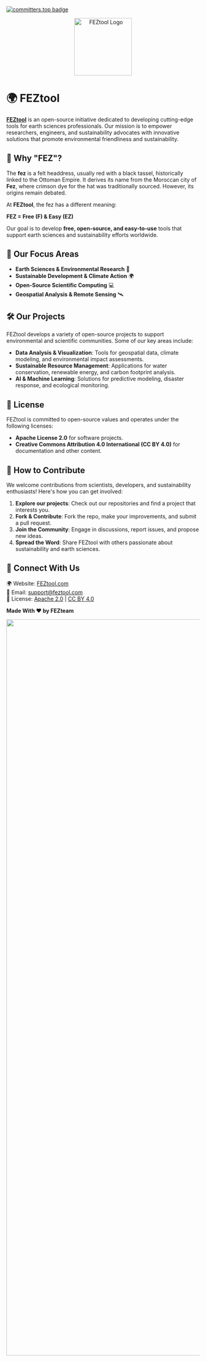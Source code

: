 [![committers.top badge](https://org-badge.committers.top/iran/FEZtool-team.svg)](https://org-badge.committers.top/iran/FEZtool-team)

<p align="center">
  <picture>
    <source srcset="https://github.com/user-attachments/assets/f993166f-e401-4c86-b422-67bec36bf762" media="(prefers-color-scheme: dark)">
    <img src="https://github.com/user-attachments/assets/dd65e3f9-2fb4-4a45-bdbf-19d9f8e793c6" alt="FEZtool Logo" width="150">
  </picture>
</p>

# 🌍 FEZtool  

[**FEZtool**](https://feztool.com/) is an open-source initiative dedicated to developing cutting-edge tools for earth sciences professionals. Our mission is to empower researchers, engineers, and sustainability advocates with innovative solutions that promote environmental friendliness and sustainability.  

## 🎩 Why "FEZ"?  

The **fez** is a felt headdress, usually red with a black tassel, historically linked to the Ottoman Empire. It derives its name from the Moroccan city of **Fez**, where crimson dye for the hat was traditionally sourced. However, its origins remain debated.  

At **FEZtool**, the fez has a different meaning:  

**FEZ = Free (F) & Easy (EZ)**  

Our goal is to develop **free, open-source, and easy-to-use** tools that support earth sciences and sustainability efforts worldwide.  

## 🔬 Our Focus Areas  

- **Earth Sciences & Environmental Research** 🌱  
- **Sustainable Development & Climate Action** 🌍  
- **Open-Source Scientific Computing** 💻  
- **Geospatial Analysis & Remote Sensing** 🛰️  

## 🛠️ Our Projects  

FEZtool develops a variety of open-source projects to support environmental and scientific communities. Some of our key areas include:  

- **Data Analysis & Visualization**: Tools for geospatial data, climate modeling, and environmental impact assessments.  
- **Sustainable Resource Management**: Applications for water conservation, renewable energy, and carbon footprint analysis.  
- **AI & Machine Learning**: Solutions for predictive modeling, disaster response, and ecological monitoring.  

## 📜 License  

FEZtool is committed to open-source values and operates under the following licenses:  

- **Apache License 2.0** for software projects.  
- **Creative Commons Attribution 4.0 International (CC BY 4.0)** for documentation and other content.  

## 🤝 How to Contribute  

We welcome contributions from scientists, developers, and sustainability enthusiasts! Here's how you can get involved:  

1. **Explore our projects**: Check out our repositories and find a project that interests you.  
2. **Fork & Contribute**: Fork the repo, make your improvements, and submit a pull request.  
3. **Join the Community**: Engage in discussions, report issues, and propose new ideas.  
4. **Spread the Word**: Share FEZtool with others passionate about sustainability and earth sciences.  

## 📢 Connect With Us  

🌍 Website: [FEZtool.com](https://feztool.com/)  
📧 Email: support@feztool.com  
📜 License: [Apache 2.0](https://www.apache.org/licenses/LICENSE-2.0) | [CC BY 4.0](https://creativecommons.org/licenses/by/4.0/)  

**Made With ❤️ by FEZteam**  

<p align="center">
  <picture>
    <source srcset="https://github.com/user-attachments/assets/372aa1c2-acdf-4c22-bda3-dabbd609dde8" media="(prefers-color-scheme: dark)">
    <img src="https://github.com/user-attachments/assets/47548e33-db25-4ad9-9ab5-98c72a8b06d4" alt="FEZtool Logo" width="1920">
  </picture>
</p>
